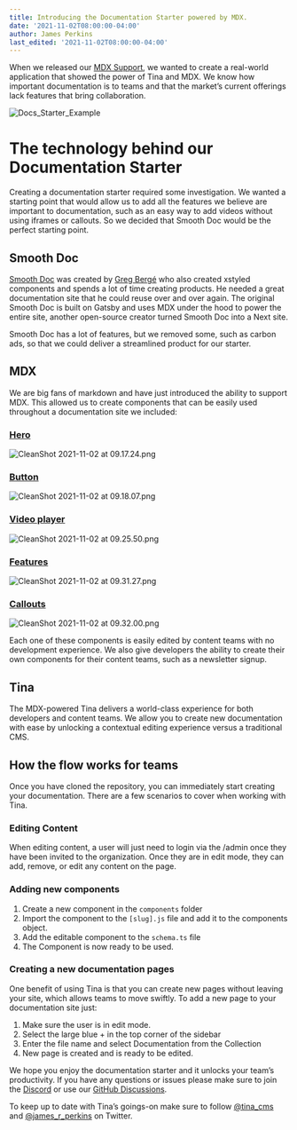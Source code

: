 ```yaml
---
title: Introducing the Documentation Starter powered by MDX.
date: '2021-11-02T08:00:00-04:00'
author: James Perkins
last_edited: '2021-11-02T08:00:00-04:00'
---
```


When we released our [MDX Support](/docs/mdx/), we wanted to create a real-world application that showed the power of Tina and MDX. We know how important documentation is to teams and that the market’s current offerings lack features that bring collaboration.

![Docs_Starter_Example](https://res.cloudinary.com/forestry-demo/video/upload/v1638887594/blog-media/Docs_Starter_Example.gif)

# The technology behind our Documentation Starter

Creating a documentation starter required some investigation. We wanted a starting point that would allow us to add all the features we believe are important to documentation, such as an easy way to add videos without using iframes or callouts. So we decided that Smooth Doc would be the perfect starting point.


## Smooth Doc

[Smooth Doc](https://smooth-doc.com/) was created by [Greg Bergé](https://twitter.com/neoziro) who also created xstyled components and spends a lot of time creating products. He needed a great documentation site that he could reuse over and over again. The original Smooth Doc is built on Gatsby and uses MDX under the hood to power the entire site, another open-source creator turned Smooth Doc into a Next site.

Smooth Doc has a lot of features, but we removed some,  such as carbon ads, so that we could deliver a streamlined product for our starter.


## MDX

We are big fans of markdown and have just introduced the ability to support MDX. This allowed us to create components that can be easily used throughout a documentation site we included:

### [Hero](https://github.com/tinacms/tina-docs-starter/blob/main/blocks/hero-block.js)

![CleanShot 2021-11-02 at 09.17.24.png](https://res.craft.do/user/full/c67cad1b-6dc6-4909-0f8e-19d468ba9fd4/doc/F38A8651-6C07-422F-A3E4-DBB7464B4570/0509A88A-23B1-4B6C-AD87-3A0592EAB965_2/CleanShot%202021-11-02%20at%2009.17.24.png)

### [Button](https://github.com/tinacms/tina-docs-starter/blob/main/components/Button.js)

![CleanShot 2021-11-02 at 09.18.07.png](https://res.craft.do/user/full/c67cad1b-6dc6-4909-0f8e-19d468ba9fd4/doc/F38A8651-6C07-422F-A3E4-DBB7464B4570/6E8FBA41-E9EF-4E94-8A8B-0B659D9054F4_2/CleanShot%202021-11-02%20at%2009.18.07.png)

### [Video player](https://github.com/tinacms/tina-docs-starter/blob/main/pages/docs/%5Bslug%5D.js#L28)

![CleanShot 2021-11-02 at 09.25.50.png](https://res.craft.do/user/full/c67cad1b-6dc6-4909-0f8e-19d468ba9fd4/doc/F38A8651-6C07-422F-A3E4-DBB7464B4570/5370BD6C-2B6A-4915-9D31-AF1E21A67B93_2/CleanShot%202021-11-02%20at%2009.25.50.png)

### [Features](https://github.com/tinacms/tina-docs-starter/blob/5c2448a63dea0b178eaf6b6c17ec10417c3fda78/blocks/features-block.js#L10)

![CleanShot 2021-11-02 at 09.31.27.png](https://res.craft.do/user/full/c67cad1b-6dc6-4909-0f8e-19d468ba9fd4/doc/F38A8651-6C07-422F-A3E4-DBB7464B4570/A48D9265-24B7-4096-B0CA-E35573D99338_2/CleanShot%202021-11-02%20at%2009.31.27.png)

### [Callouts](https://github.com/tinacms/tina-docs-starter/blob/5c2448a63dea0b178eaf6b6c17ec10417c3fda78/blocks/callout-block.js)

![CleanShot 2021-11-02 at 09.32.00.png](https://res.craft.do/user/full/c67cad1b-6dc6-4909-0f8e-19d468ba9fd4/doc/F38A8651-6C07-422F-A3E4-DBB7464B4570/06AE2D56-FB1D-49BA-A5E2-74C98022B81E_2/CleanShot%202021-11-02%20at%2009.32.00.png)

Each one of these components is easily edited by content teams with no development experience. We also give developers the ability to create their own components for their content teams, such as a newsletter signup.


## Tina

The MDX-powered Tina delivers a world-class experience for both developers and content teams. We allow you to create new documentation with ease by unlocking a contextual editing experience versus a traditional CMS.

## How the flow works for teams

Once you have cloned the repository, you can immediately start creating your documentation. There are a few scenarios to cover when working with Tina.

### Editing Content

When editing content, a user will just need to login via the /admin once they have been invited to the organization. Once they are in edit mode, they can add, remove, or edit any content on the page.

### Adding new components

1. Create a new component in the `components` folder
2. Import the component to the `[slug].js` file and add it to the components object.
3. Add the editable component to the `schema.ts` file
4. The Component is now ready to be used.

### Creating a new documentation pages

One benefit of using Tina is that you can create new pages without leaving your site, which allows teams to move swiftly. To add a new page to your documentation site just:

1. Make sure the user is in edit mode.
2. Select the large blue + in the top corner of the sidebar
3. Enter the file name and select Documentation from the Collection
4. New page is created and is ready to be edited.

We hope you enjoy the documentation starter and it unlocks your team’s productivity. If you have any questions or issues please make sure to join the [Discord](https://discord.gg/njvZZYHj2Q) or use our [GitHub Discussions](https://github.com/tinacms/tinacms/discussions).

To keep up to date with Tina’s goings-on make sure to follow [@tina_cms](https://twitter.com/tina_cms) and [@james_r_perkins](https://twitter.com/james_r_perkins) on Twitter.

